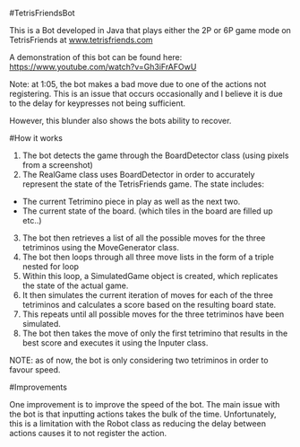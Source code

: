 ﻿#TetrisFriendsBot

This is a Bot developed in Java that plays either the 2P or 6P game mode on TetrisFriends at www.tetrisfriends.com

A demonstration of this bot can be found here: https://www.youtube.com/watch?v=Gh3iFrAFOwU

Note: at 1:05, the bot makes a bad move due to one of the actions not registering. This is an issue that occurs occasionally and I believe it is due to the delay for keypresses not being sufficient.

However, this blunder also shows the bots ability to recover.

#How it works

1. The bot detects the game through the BoardDetector class (using pixels from a screenshot)
2. The RealGame class uses BoardDetector in order to accurately represent the state of the TetrisFriends game. The state includes:
  * The current Tetrimino piece in play as well as the next two.
  * The current state of the board. (which tiles in the board are filled up etc..)
3. The bot then retrieves a list of all the possible moves for the three tetriminos using the MoveGenerator class.
4. The bot then loops through all three move lists in the form of a triple nested for loop
5. Within this loop, a SimulatedGame object is created, which replicates the state of the actual game.
6. It then simulates the current iteration of moves for each of the three tetriminos and calculates a score based on the resulting board state.
7. This repeats until all possible moves for the three tetriminos have been simulated.
8. The bot then takes the move of only the first tetrimino that results in the best score and executes it using the Inputer class.

NOTE: as of now, the bot is only considering two tetriminos in order to favour speed.

#Improvements

One improvement is to improve the speed of the bot. The main issue with the bot is that inputting actions takes the bulk of the time. Unfortunately, this is a limitation with the Robot class as reducing the delay between actions causes it to not register the action.


